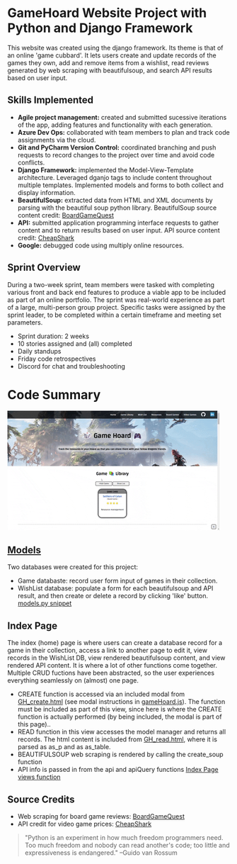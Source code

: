 # GameHoard Website Project with Python and Django Framework
This website was created using the django framework. Its theme is that of an online 'game cubbard'. It lets users create and update records of the games they own, add and remove items from a wishlist, read reviews generated by web scraping with beautifulsoup, and search API results based on user input.

## Skills Implemented
- <b>Agile project management:</b> created and submitted sucessive iterations of the app, adding features and functionality with each generation.
- <b>Azure Dev Ops:</b> collaborated with team members to plan and track code assignments via the cloud.
- <b>Git and PyCharm Version Control:</b> coordinated branching and push requests to record changes to the project over time and avoid code conflicts.
- <b>Django Framework:</b> implemented the Model-View-Template architecture. Leveraged dganjo tags to include content throughout multiple templates. Implemented models and forms to both collect and display information. 
- <b>BeautifulSoup:</b> extracted data from HTML and XML documents by parsing with the beautiful soup python library. BeautifulSoup source content credit: [BoardGameQuest](https://www.boardgamequest.com/category/game-reviews/)
- <b>API:</b> submitted application programming interface requests to gather content and to return results based on user input. API source content credit:  [CheapShark](https://apidocs.cheapshark.com/#c33f57dd-3bb3-3b1f-c454-08cab413a115)
- <b>Google:</b> debugged code using multiply online resources.
 
## Sprint Overview
During a two-week sprint, team members were tasked with completing various front and back end features to produce a viable app to be included as part of an online portfolio. 
The sprint was real-world experience as part of a large, multi-person group project. 
Specific tasks were assigned by the sprint leader, to be completed within a certain timeframe and meeting set parameters.
- Sprint duration: 2 weeks
- 10 stories assigned and (all) completed
- Daily standups
- Friday code retrospectives
- Discord for chat and troubleshooting

# Code Summary
![CRUD](https://github.com/serengetijade/Project_Django_GameHoardWebsite/blob/main/readme/GameHoardCRUD.gif)

## [Models](https://github.com/serengetijade/Project_Django_GameHoardWebsite/blob/main/models.py)
Two databases were created for this project: 
- Game databaste: record user form input of games in their collection.
- WishList database: populate a form for each beautifulsoup and API result, and then create or delete a record by clicking 'like' button.
[models.py snippet](https://github.com/serengetijade/Project_Django_GameHoardWebsite/blob/f484f4bf1e64d23b1a1adc751e37468c578a3076/models.py#L3)

## Index Page
The index (home) page is where users can create a database record for a game in their collection, access a link to another page to edit it, view records in the WishList DB, view rendered beautifulsoup content, and view rendered API content. It is where a lot of other functions come together. Multiple CRUD fuctions have been abstracted, so the user experiences everything seamlessly on (almost) one page. 
- CREATE function is accessed via an included modal from [GH_create.html](https://github.com/serengetijade/Project_Django_GameHoardWebsite/blob/main/templates/GameHoard/GH_create.html) (see modal instructions in [gameHoard.js](https://github.com/serengetijade/Project_Django_GameHoardWebsite/blob/main/static/js/gameHoard.js)). The function must be included as part of this view, since here is where the CREATE function is actually performed (by being included, the modal is part of this page)..
- READ function in this view accesses the model manager and returns all records. The html content is included from [GH_read.html](https://github.com/serengetijade/Project_Django_GameHoardWebsite/blob/main/templates/GameHoard/GH_read.html), where it is parsed as as_p and as as_table.
- BEAUTIFULSOUP web scraping is rendered by calling the create_soup function
- API info is passed in from the api and apiQuery functions
[Index Page views function](https://github.com/serengetijade/Project_Django_GameHoardWebsite/blob/9d7b2043b4d96800cb4f34ba4e2b358bf5ce7c85/views.py#L34)



## Source Credits
- Web scraping for board game reviews: [BoardGameQuest](https://www.boardgamequest.com/category/game-reviews/)
- API credit for video game prices: [CheapShark](https://apidocs.cheapshark.com/#c33f57dd-3bb3-3b1f-c454-08cab413a115)

>"Python is an experiment in how much freedom programmers need. Too much freedom and nobody can read another's code; too little and expressiveness is endangered."
–Guido van Rossum